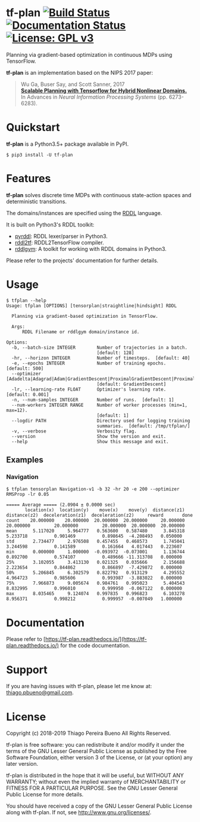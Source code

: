# tf-plan [![Build Status](https://travis-ci.org/thiagopbueno/tf-plan.svg?branch=master)](https://travis-ci.org/thiagopbueno/tf-plan) [![Documentation Status](https://readthedocs.org/projects/tf-plan/badge/?version=latest)](https://tf-plan.readthedocs.io/en/latest/?badge=latest) [![License: GPL v3](https://img.shields.io/badge/License-GPL%20v3-blue.svg)](https://github.com/thiagopbueno/tf-plan/blob/master/LICENSE)

Planning via gradient-based optimization in continuous MDPs using TensorFlow.

**tf-plan** is an implementation based on the NIPS 2017 paper:

> Wu Ga, Buser Say, and Scott Sanner, 2017<br>
> **[Scalable Planning with Tensorflow for Hybrid Nonlinear Domains.](http://papers.nips.cc/paper/7207-scalable-planning-with-tensorflow-for-hybrid-nonlinear-domains.pdf)**<br>
> In Advances in *Neural Information Processing Systems* (pp. 6273-6283).


# Quickstart

**tf-plan** is a Python3.5+ package available in PyPI.

```text
$ pip3 install -U tf-plan
```

# Features

**tf-plan** solves discrete time MDPs with continuous state-action spaces and deterministic transitions.

The domains/instances are specified using the [RDDL](http://users.cecs.anu.edu.au/~ssanner/IPPC_2011/RDDL.pdf) language.

It is built on Python3's RDDL toolkit:

- [pyrddl](https://github.com/thiagopbueno/pyrddl): RDDL lexer/parser in Python3.
- [rddl2tf](https://github.com/thiagopbueno/rddl2tf): RDDL2TensorFlow compiler.
- [rddlgym](https://github.com/thiagopbueno/rddlgym): A toolkit for working with RDDL domains in Python3.

Please refer to the projects' documentation for further details.


# Usage

```text
$ tfplan --help
Usage: tfplan [OPTIONS] [tensorplan|straightline|hindsight] RDDL

  Planning via gradient-based optimization in TensorFlow.

  Args:
      RDDL Filename or rddlgym domain/instance id.

Options:
  -b, --batch-size INTEGER        Number of trajectories in a batch.
                                  [default: 128]
  -hr, --horizon INTEGER          Number of timesteps.  [default: 40]
  -e, --epochs INTEGER            Number of training epochs.  [default: 500]
  --optimizer [Adadelta|Adagrad|Adam|GradientDescent|ProximalGradientDescent|ProximalAdagrad|RMSProp]
                                  [default: GradientDescent]
  -lr, --learning-rate FLOAT      Optimizer's learning rate.  [default: 0.001]
  -n, --num-samples INTEGER       Number of runs.  [default: 1]
  --num-workers INTEGER RANGE     Number of worker processes (min=1, max=12).
                                  [default: 1]
  --logdir PATH                   Directory used for logging training
                                  summaries.  [default: /tmp/tfplan/]
  -v, --verbose                   Verbosity flag.
  --version                       Show the version and exit.
  --help                          Show this message and exit.
```

## Examples

### Navigation

```text
$ tfplan tensorplan Navigation-v1 -b 32 -hr 20 -e 200 --optimizer RMSProp -lr 0.05

===== Average ===== (2.0904 ± 0.0000 sec)
       location(x)  location(y)    move(x)    move(y)  distance(z1)  distance(z2)  deceleration(z1)  deceleration(z2)     reward       done
count    20.000000    20.000000  20.000000  20.000000     20.000000     20.000000         20.000000         20.000000  20.000000  20.000000
mean      5.117020     5.964777   0.563600   0.587480      3.845318      5.233718          0.901469          0.898645  -4.208493   0.050000
std       2.734477     2.976508   0.457455   0.468573      1.745041      3.244598          0.141589          0.161664   4.017443   0.223607
min       0.000000     1.000000  -0.093972  -0.073001      1.136744      0.892700          0.574107          0.489666 -11.313708   0.000000
25%       3.102055     3.413130   0.021325   0.035666      2.156688      2.223654          0.844862          0.866897  -7.429872   0.000000
50%       5.206845     6.302579   0.822792   0.913129      4.295552      4.964723          0.985606          0.993987  -3.883022   0.000000
75%       7.966873     9.005674   0.984761   0.995023      5.404543      8.832995          0.996010          0.999950  -0.067122   0.000000
max       8.035465     9.124074   0.997835   0.996823      6.103278      8.956371          0.998212          0.999957  -0.007049   1.000000
```

# Documentation

Please refer to [https://tf-plan.readthedocs.io/](https://tf-plan.readthedocs.io/) for the code documentation.

# Support

If you are having issues with tf-plan, please let me know at: [thiago.pbueno@gmail.com](mailto://thiago.pbueno@gmail.com).

# License

Copyright (c) 2018-2019 Thiago Pereira Bueno All Rights Reserved.

tf-plan is free software: you can redistribute it and/or modify it
under the terms of the GNU Lesser General Public License as published by
the Free Software Foundation, either version 3 of the License, or (at
your option) any later version.

tf-plan is distributed in the hope that it will be useful, but
WITHOUT ANY WARRANTY; without even the implied warranty of
MERCHANTABILITY or FITNESS FOR A PARTICULAR PURPOSE. See the GNU Lesser
General Public License for more details.

You should have received a copy of the GNU Lesser General Public License
along with tf-plan. If not, see http://www.gnu.org/licenses/.
